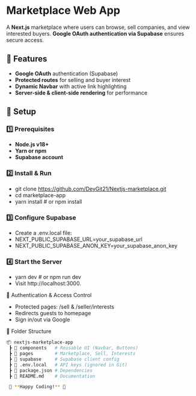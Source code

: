 # Marketplace Web App  

A **Next.js** marketplace where users can browse, sell companies, and view interested buyers. **Google OAuth authentication via Supabase** ensures secure access.

## 🚀 Features  
- **Google OAuth** authentication (Supabase)  
- **Protected routes** for selling and buyer interest  
- **Dynamic Navbar** with active link highlighting  
- **Server-side & client-side rendering** for performance  

## 📌 Setup  

### 1️⃣ Prerequisites  
- **Node.js v18+**  
- **Yarn or npm**  
- **Supabase account**  

### 2️⃣ Install & Run  
- git clone https://github.com/DevGit21/Nextjs-marketplace.git
- cd marketplace-app
- yarn install  # or npm install

### 3️⃣ Configure Supabase
- Create a .env.local file:
- NEXT_PUBLIC_SUPABASE_URL=your_supabase_url
- NEXT_PUBLIC_SUPABASE_ANON_KEY=your_supabase_anon_key

### 4️⃣ Start the Server
- yarn dev  # or npm run dev
- Visit http://localhost:3000.

🔑 Authentication & Access Control
- Protected pages: /sell & /seller/interests
- Redirects guests to homepage
- Sign in/out via Google

📂 Folder Structure
```bash
📦 nextjs-marketplace-app
 ┣ 📂 components   # Reusable UI (Navbar, Buttons)
 ┣ 📂 pages        # Marketplace, Sell, Interests
 ┣ 📂 supabase     # Supabase client config
 ┣ 📜 .env.local   # API keys (ignored in Git)
 ┣ 📜 package.json # Dependencies
 ┣ 📜 README.md    # Documentation

 🚀 **Happy Coding!** 🎉
